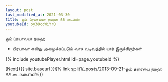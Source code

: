 ```yaml
---
layout: post
last_modified_at: 2021-03-30
title: ஓம் ப்ரபாவயா நமஹ ௧௧ டைம்ஸ்
youtubeId: oy39ccWiYrQ
---
```

 
 
 ஓம் ப்ரபாவயா நமஹ  
 
 -  பிரபாவா என்று அழைக்கப்படும் வாசு வடிவத்தில் யார் இருக்கிறார்கள் 
 
  
 
  
 
 
 
 
 
 


{% include youtubePlayer.html id=page.youtubeId %}
 
[Next]({{ site.baseurl }}{% link  split1/_posts/2013-09-21-ஓம் தரையை நமஹ ௧௧ டைம்ஸ்.md%})
 
